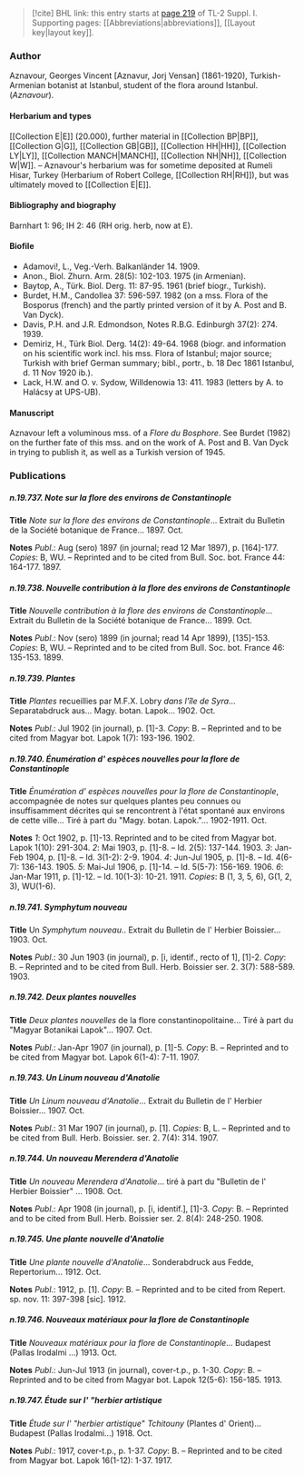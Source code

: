 > [!cite] BHL link: this entry starts at [page 219](https://www.biodiversitylibrary.org/item/103858#page/231/mode/1up) of TL-2 Suppl. I.
> Supporting pages: [[Abbreviations|abbreviations]], [[Layout key|layout key]].

### Author

Aznavour, Georges Vincent \[Aznavur, Jorj Vensan\] (1861-1920), Turkish-Armenian botanist at Istanbul, student of the flora around Istanbul. (*Aznavour*).

#### Herbarium and types

[[Collection E|E]] (20.000), further material in [[Collection BP|BP]], [[Collection G|G]], [[Collection GB|GB]], [[Collection HH|HH]], [[Collection LY|LY]], [[Collection MANCH|MANCH]], [[Collection NH|NH]], [[Collection W|W]]. – Aznavour's herbarium was for sometime deposited at Rumeli Hisar, Turkey (Herbarium of Robert College, [[Collection RH|RH]]), but was ultimately moved to [[Collection E|E]].

#### Bibliography and biography

Barnhart 1: 96; IH 2: 46 (RH orig. herb, now at E).

#### Biofile

- Adamovi!, L., Veg.-Verh. Balkanländer 14. 1909.
- Anon., Biol. Zhurn. Arm. 28(5): 102-103. 1975 (in Armenian).
- Baytop, A., Türk. Biol. Derg. 11: 87-95. 1961 (brief biogr., Turkish).
- Burdet, H.M., Candollea 37: 596-597. 1982 (on a mss. Flora of the Bosporus (french) and the partly printed version of it by A. Post and B. Van Dyck).
- Davis, P.H. and J.R. Edmondson, Notes R.B.G. Edinburgh 37(2): 274. 1939.
- Demiriz, H., Türk Biol. Derg. 14(2): 49-64. 1968 (biogr. and information on his scientific work incl. his mss. Flora of Istanbul; major source; Turkish with brief German summary; bibl., portr., b. 18 Dec 1861 Istanbul, d. 11 Nov 1920 ib.).
- Lack, H.W. and O. v. Sydow, Willdenowia 13: 411. 1983 (letters by A. to Halácsy at UPS-UB).

#### Manuscript

Aznavour left a voluminous mss. of a *Flore du Bosphore*. See Burdet (1982) on the further fate of this mss. and on the work of A. Post and B. Van Dyck in trying to publish it, as well as a Turkish version of 1945.

### Publications

##### n.19.737. Note sur la flore des environs de Constantinople

**Title**
*Note sur la flore des environs de Constantinople*... Extrait du Bulletin de la Société botanique de France... 1897. Oct.

**Notes**
*Publ*.: Aug (sero) 1897 (in journal; read 12 Mar 1897), p. \[164\]-177. *Copies*: B, WU. – Reprinted and to be cited from Bull. Soc. bot. France 44: 164-177. 1897.

##### n.19.738. Nouvelle contribution à la flore des environs de Constantinople

**Title**
*Nouvelle contribution à la flore des environs de Constantinople*... Extrait du Bulletin de la Société botanique de France... 1899. Oct.

**Notes**
*Publ*.: Nov (sero) 1899 (in journal; read 14 Apr 1899), \[135\]-153. *Copies*: B, WU. – Reprinted and to be cited from Bull. Soc. bot. France 46: 135-153. 1899.

##### n.19.739. Plantes

**Title**
*Plantes* recueillies par M.F.X. Lobry *dans l'île de Syra*... Separatabdruck aus... Magy. botan. Lapok... 1902. Oct.

**Notes**
*Publ*.: Jul 1902 (in journal), p. \[1\]-3. *Copy*: B. – Reprinted and to be cited from Magyar bot. Lapok 1(7): 193-196. 1902.

##### n.19.740. Énumération d' espèces nouvelles pour la flore de Constantinople

**Title**
*Énumération d' espèces nouvelles pour la flore de Constantinople*, accompagnée de notes sur quelques plantes peu connues ou insuffisamment décrites qui se rencontrent à l'état spontané aux environs de cette ville... Tiré à part du "Magy. botan. Lapok."... 1902-1911. Oct.

**Notes**
*1*: Oct 1902, p. \[1\]-13. Reprinted and to be cited from Magyar bot. Lapok 1(10): 291-304.
*2*: Mai 1903, p. \[1\]-8. – Id. 2(5): 137-144. 1903.
*3*: Jan-Feb 1904, p. \[1\]-8. – Id. 3(1-2): 2-9. 1904.
*4*: Jun-Jul 1905, p. \[1\]-8. – Id. 4(6-7): 136-143. 1905.
*5*: Mai-Jul 1906, p. \[1\]-14. – Id. 5(5-7): 156-169. 1906.
*6*: Jan-Mar 1911, p. \[1\]-12. – Id. 10(1-3): 10-21. 1911.
*Copies*: B (1, 3, 5, 6), G(1, 2, 3), WU(1-6).

##### n.19.741. Symphytum nouveau

**Title**
Un *Symphytum nouveau*.. Extrait du Bulletin de l' Herbier Boissier... 1903. Oct.

**Notes**
*Publ*.: 30 Jun 1903 (in journal), p. \[i, identif., recto of 1\], \[1\]-2. *Copy*: B. – Reprinted and to be cited from Bull. Herb. Boissier ser. 2. 3(7): 588-589. 1903.

##### n.19.742. Deux plantes nouvelles

**Title**
*Deux plantes nouvelles* de la flore constantinopolitaine... Tiré à part du "Magyar Botanikai Lapok"... 1907. Oct.

**Notes**
*Publ*.: Jan-Apr 1907 (in journal), p. \[1\]-5. *Copy*: B. – Reprinted and to be cited from Magyar bot. Lapok 6(1-4): 7-11. 1907.

##### n.19.743. Un Linum nouveau d'Anatolie

**Title**
*Un Linum nouveau d'Anatolie*... Extrait du Bulletin de l' Herbier Boissier... 1907. Oct.

**Notes**
*Publ*.: 31 Mar 1907 (in journal), p. \[1\]. *Copies*: B, L. – Reprinted and to be cited from Bull. Herb. Boissier. ser. 2. 7(4): 314. 1907.

##### n.19.744. Un nouveau Merendera d'Anatolie

**Title**
*Un nouveau Merendera d'Anatolie*... tiré à part du "Bulletin de l' Herbier Boissier" ... 1908. Oct.

**Notes**
*Publ*.: Apr 1908 (in journal), p. \[i, identif.\], \[1\]-3. *Copy*: B. – Reprinted and to be cited from Bull. Herb. Boissier ser. 2. 8(4): 248-250. 1908.

##### n.19.745. Une plante nouvelle d'Anatolie

**Title**
*Une plante nouvelle d'Anatolie*... Sonderabdruck aus Fedde, Repertorium... 1912. Oct.

**Notes**
*Publ*.: 1912, p. \[1\]. *Copy*: B. – Reprinted and to be cited from Repert. sp. nov. 11: 397-398 \[sic\]. 1912.

##### n.19.746. Nouveaux matériaux pour la flore de Constantinople

**Title**
*Nouveaux matériaux pour la flore de Constantinople*... Budapest (Pallas Irodalmi ...) 1913. Oct.

**Notes**
*Publ*.: Jun-Jul 1913 (in journal), cover-t.p., p. 1-30. *Copy*: B. – Reprinted and to be cited from Magyar bot. Lapok 12(5-6): 156-185. 1913.

##### n.19.747. Étude sur l' "herbier artistique

**Title**
*Étude sur l' "herbier artistique*" *Tchitouny* (Plantes d' Orient)... Budapest (Pallas Irodalmi...) 1918. Oct.

**Notes**
*Publ*.: 1917, cover-t.p., p. 1-37. *Copy*: B. – Reprinted and to be cited from Magyar bot. Lapok 16(1-12): 1-37. 1917.

